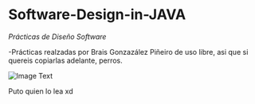 # Software-Design-in-JAVA
   
 *Prácticas de Diseño Software*
  
-Prácticas realzadas por Brais Gonzazález Piñeiro de uso libre, asi que si quereis copiarlas adelante, perros.

![Image Text]( https://1000marcas.net/wp-content/uploads/2019/12/UDC-emblema-600x338.jpg)
   
Puto quien lo lea xd

